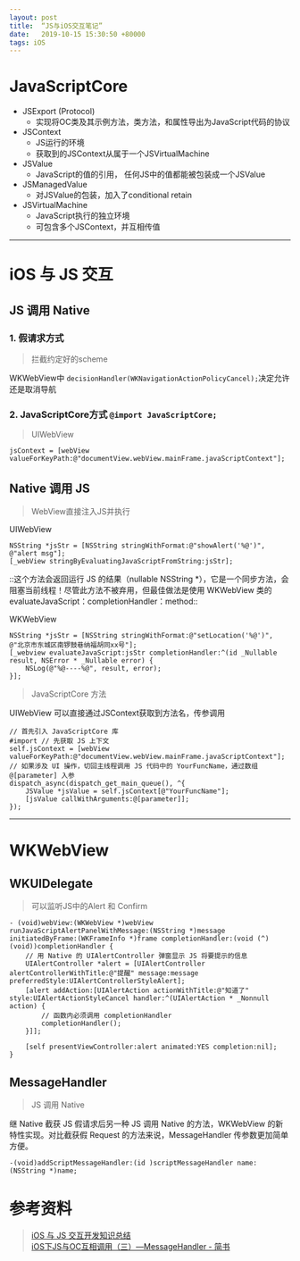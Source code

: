 ```yaml
---
layout: post
title:  “JS与iOS交互笔记”
date:   2019-10-15 15:30:50 +80000
tags: iOS
---
```


# JavaScriptCore

* JSExport (Protocol)
	* 实现将OC类及其示例方法，类方法，和属性导出为JavaScript代码的协议
* JSContext
	* JS运行的环境
	* 获取到的JSContext从属于一个JSVirtualMachine
* JSValue
	* JavaScript的值的引用， 任何JS中的值都能被包装成一个JSValue
* JSManagedValue
	* 对JSValue的包装，加入了conditional retain
* JSVirtualMachine
	* JavaScript执行的独立环境
	* 可包含多个JSContext，并互相传值
- - - -


# iOS 与 JS 交互



## JS 调用 Native
### 1. 假请求方式

> 拦截约定好的scheme  

WKWebView中 `decisionHandler(WKNavigationActionPolicyCancel);`决定允许还是取消导航

### 2. JavaScriptCore方式 `@import JavaScriptCore;`
> UIWebView  

```objc
jsContext = [webView valueForKeyPath:@"documentView.webView.mainFrame.javaScriptContext"];
```



## Native 调用 JS

> WebView直接注入JS并执行  

UIWebView
```objc
NSString *jsStr = [NSString stringWithFormat:@"showAlert('%@')", @"alert msg"];
[_webView stringByEvaluatingJavaScriptFromString:jsStr];
```
::这个方法会返回运行 JS 的结果（nullable NSString *），它是一个同步方法，会阻塞当前线程！尽管此方法不被弃用，但最佳做法是使用 WKWebView 类的 evaluateJavaScript：completionHandler：method::

WKWebView
```objc
NSString *jsStr = [NSString stringWithFormat:@"setLocation('%@')", @"北京市东城区南锣鼓巷纳福胡同xx号"];
[_webview evaluateJavaScript:jsStr completionHandler:^(id _Nullable result, NSError * _Nullable error) {
    NSLog(@"%@----%@", result, error);
}];
```

> JavaScriptCore 方法  

UIWebView
可以直接通过JSContext获取到方法名，传参调用

```objc
// 首先引入 JavaScriptCore 库
#import // 先获取 JS 上下文
self.jsContext = [webView valueForKeyPath:@"documentView.webView.mainFrame.javaScriptContext"];
// 如果涉及 UI 操作，切回主线程调用 JS 代码中的 YourFuncName，通过数组@[parameter] 入参
dispatch_async(dispatch_get_main_queue(), ^{
    JSValue *jsValue = self.jsContext[@"YourFuncName"];
    [jsValue callWithArguments:@[parameter]];
});
```

- - - -
# WKWebView
## WKUIDelegate
> 可以监听JS中的Alert 和 Confirm  

```objc
- (void)webView:(WKWebView *)webView runJavaScriptAlertPanelWithMessage:(NSString *)message initiatedByFrame:(WKFrameInfo *)frame completionHandler:(void (^)(void))completionHandler {
    // 用 Native 的 UIAlertController 弹窗显示 JS 将要提示的信息
    UIAlertController *alert = [UIAlertController alertControllerWithTitle:@"提醒" message:message preferredStyle:UIAlertControllerStyleAlert];
    [alert addAction:[UIAlertAction actionWithTitle:@"知道了" style:UIAlertActionStyleCancel handler:^(UIAlertAction * _Nonnull action) {
        // 函数内必须调用 completionHandler
        completionHandler();
    }]];
     
    [self presentViewController:alert animated:YES completion:nil];
}
```

## MessageHandler
> JS 调用 Native  

继 Native 截获 JS 假请求后另一种 JS 调用 Native 的方法，WKWebView 的新特性实现。对比截获假 Request 的方法来说，MessageHandler 传参数更加简单方便。
```objc
-(void)addScriptMessageHandler:(id )scriptMessageHandler name:(NSString *)name;
```

# 参考资料
> [iOS 与 JS 交互开发知识总结](http://www.cocoachina.com/ios/20171024/20895.html)  
> [iOS下JS与OC互相调用（三）—MessageHandler - 简书](https://www.jianshu.com/p/433e59c5a9eb)  
